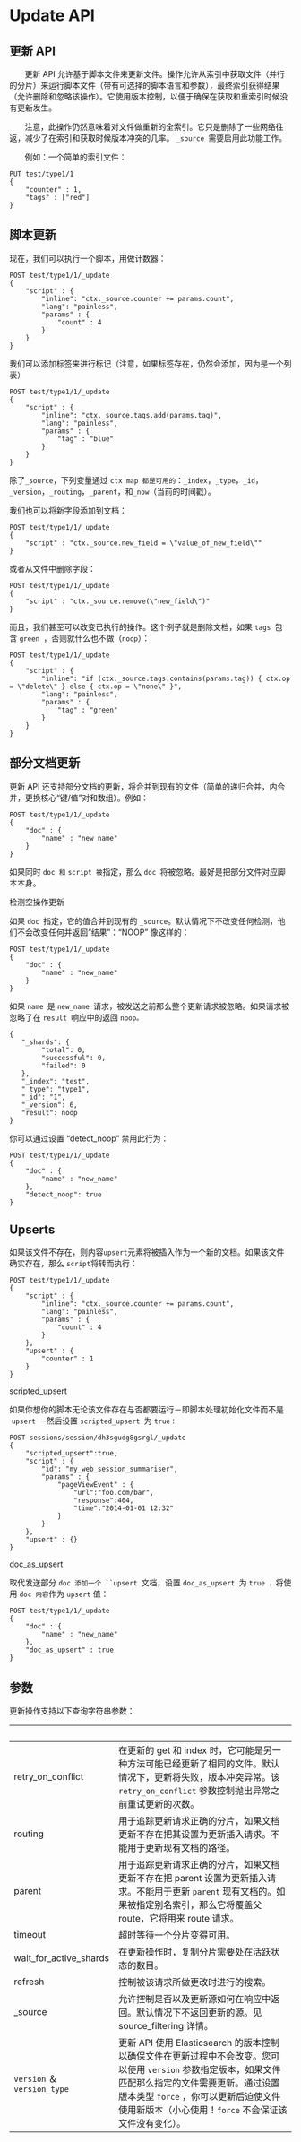 # Update API

## 更新 API   

       更新 API 允许基于脚本文件来更新文件。操作允许从索引中获取文件（并行的分片）来运行脚本文件（带有可选择的脚本语言和参数），最终索引获得结果（允许删除和忽略该操作）。它使用版本控制，以便于确保在获取和重索引时候没有更新发生。

       注意，此操作仍然意味着对文件做重新的全索引。它只是删除了一些网络往返，减少了在索引和获取时候版本冲突的几率。 `_source `需要启用此功能工作。

       例如：一个简单的索引文件：

```
PUT test/type1/1
{
    "counter" : 1,
    "tags" : ["red"]
}
```

## 脚本更新

现在，我们可以执行一个脚本，用做计数器：

```
POST test/type1/1/_update
{
    "script" : {
        "inline": "ctx._source.counter += params.count",
        "lang": "painless",
        "params" : {
            "count" : 4
        }
    }
}
```

我们可以添加标签来进行标记（注意，如果标签存在，仍然会添加，因为是一个列表）

```
POST test/type1/1/_update
{
    "script" : {
        "inline": "ctx._source.tags.add(params.tag)",
        "lang": "painless",
        "params" : {
            "tag" : "blue"
        }
    }
}
```

除了`_source`，下列变量通过 `ctx map 都是可用的`：`_index`，`_type`，`_id`，`_version`，`_routing`，`_parent`，和`_now`（当前的时间戳）。

我们也可以将新字段添加到文档：

```
POST test/type1/1/_update
{
    "script" : "ctx._source.new_field = \"value_of_new_field\""
}
```

或者从文件中删除字段：

```
POST test/type1/1/_update
{
    "script" : "ctx._source.remove(\"new_field\")"
}
```

而且，我们甚至可以改变已执行的操作。这个例子就是删除文档，如果 `tags `包含 `green `，否则就什么也不做（`noop`）：

```
POST test/type1/1/_update
{
    "script" : {
        "inline": "if (ctx._source.tags.contains(params.tag)) { ctx.op = \"delete\" } else { ctx.op = \"none\" }",
        "lang": "painless",
        "params" : {
            "tag" : "green"
        }
    }
}
```

## 部分文档更新

更新 API 还支持部分文档的更新，将合并到现有的文件（简单的递归合并，内合并，更换核心“键/值”对和数组）。例如：

```
POST test/type1/1/_update
{
    "doc" : {
        "name" : "new_name"
    }
}
```

如果同时 `doc 和` `script 被`指定，那么 `doc `将被忽略。最好是把部分文件对应脚本本身。

检测空操作更新

如果 `doc `指定，它的值合并到现有的 `_source`。默认情况下不改变任何检测，他们不会改变任何并返回“结果”：“NOOP” 像这样的：

```
POST test/type1/1/_update
{
    "doc" : {
        "name" : "new_name"
    }
}
```

如果 `name `是 `new_name `请求，被发送之前那么整个更新请求被忽略。如果请求被忽略了在 `result `响应中的返回 `noop。`

```
{
   "_shards": {
        "total": 0,
        "successful": 0,
        "failed": 0
   },
   "_index": "test",
   "_type": "type1",
   "_id": "1",
   "_version": 6,
   "result": noop
}
```

你可以通过设置 “detect_noop” 禁用此行为：

```
POST test/type1/1/_update
{
    "doc" : {
        "name" : "new_name"
    },
    "detect_noop": true
}
```

## Upserts

如果该文件不存在，则内容`upsert`元素将被插入作为一个新的文档。如果该文件确实存在，那么 `script`将转而执行：

```
POST test/type1/1/_update
{
    "script" : {
        "inline": "ctx._source.counter += params.count",
        "lang": "painless",
        "params" : {
            "count" : 4
        }
    },
    "upsert" : {
        "counter" : 1
    }
}
```

scripted_upsert

如果你想你的脚本无论该文件存在与否都要运行－即脚本处理初始化文件而不是  `upsert －`然后设置 `scripted_upsert `为 `true：`

```
POST sessions/session/dh3sgudg8gsrgl/_update
{
    "scripted_upsert":true,
    "script" : {
        "id": "my_web_session_summariser",
        "params" : {
            "pageViewEvent" : {
                "url":"foo.com/bar",
                "response":404,
                "time":"2014-01-01 12:32"
            }
        }
    },
    "upsert" : {}
}
```

doc_as_upsert

取代发送部分 `doc 添加一个 ``upsert `文档，设置 `doc_as_upsert `为 `true ，`将使用 `doc 内容`作为 `upsert` 值：

```
POST test/type1/1/_update
{
    "doc" : {
        "name" : "new_name"
    },
    "doc_as_upsert" : true
}
```

## 参数

更新操作支持以下查询字符串参数： 

|   |   |
| --- | --- |
| retry_on_conflict | 在更新的 get 和 index 时，它可能是另一种方法可能已经更新了相同的文件。默认情况下，更新将失败，版本冲突异常。该 `retry_on_conflict` 参数控制抛出异常之前重试更新的次数。 |
| routing | 用于追踪更新请求正确的分片，如果文档更新不存在把其设置为更新插入请求。不能用于更新现有文档的路径。 |
| parent | 用于追踪更新请求正确的分片，如果文档更新不存在把 parent 设置为更新插入请求。不能用于更新 `parent` 现有文档的。如果被指定别名索引，那么它将覆盖父 route，它将用来 route 请求。 |
| timeout | 超时等待一个分片变得可用。 |
| wait_for_active_shards | 在更新操作时，复制分片需要处在活跃状态的数目。 |
| refresh | 控制被该请求所做更改时进行的搜索。 |
| _source | 允许控制是否以及更新源如何在响应中返回。默认情况下不返回更新的源。见 source_filtering 详情。 |
| `version` ＆`version_type` | 更新 API 使用 Elasticsearch 的版本控制以确保文件在更新过程中不会改变。您可以使用 `version` 参数指定版本，如果文件匹配那么指定的文件需要更新。通过设置版本类型 `force` ，你可以更新后迫使文件使用新版本（小心使用！`force` 不会保证该文件没有变化）。 |